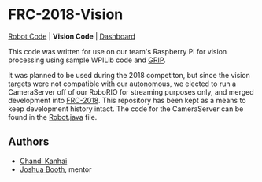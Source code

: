# FRC-2018-Vision
[Robot Code](https://github.com/6504/FRC-2018) | **Vision Code** | [Dashboard](https://github.com/6504/JagwiresDash)

This code was written for use on our team's Raspberry Pi for vision processing using sample WPILib code and [GRIP](https://wpiroboticsprojects.github.io/GRIP/).

It was planned to be used during the 2018 competiton, but since the vision targets were not compatible with our autonomous, we elected to run a CameraServer off of our RoboRIO for streaming purposes only, and merged development into [FRC-2018](https://github.com/6504/FRC-2018). This repository has been kept as a means to keep development history intact. The code for the CameraServer can be found in the [Robot.java](https://github.com/6504/FRC-2018/blob/master/MyRobot/src/org/usfirst/frc6504/MyRobot/Robot.java) file.

## Authors 
* [Chandi Kanhai](https://github.com/Chandi-95)
* [Joshua Booth](https://github.com/boothinator), mentor 
